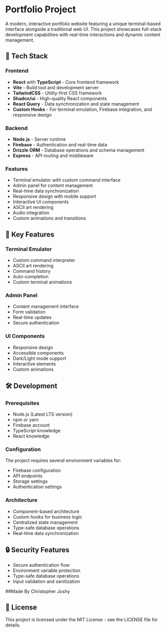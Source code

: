 # Portfolio Project

A modern, interactive portfolio website featuring a unique terminal-based interface alongside a traditional web UI. This project showcases full-stack development capabilities with real-time interactions and dynamic content management.

## 🚀 Tech Stack

### Frontend
- **React** with **TypeScript** - Core frontend framework
- **Vite** - Build tool and development server
- **TailwindCSS** - Utility-first CSS framework
- **Shadcn/ui** - High-quality React components
- **React Query** - Data synchronization and state management
- **Custom Hooks** - For terminal emulation, Firebase integration, and responsive design

### Backend
- **Node.js** - Server runtime
- **Firebase** - Authentication and real-time data
- **Drizzle ORM** - Database operations and schema management
- **Express** - API routing and middleware

### Features
- Terminal emulator with custom command interface
- Admin panel for content management
- Real-time data synchronization
- Responsive design with mobile support
- Interactive UI components
- ASCII art rendering
- Audio integration
- Custom animations and transitions


## 🌟 Key Features

### Terminal Emulator
- Custom command interpreter
- ASCII art rendering
- Command history
- Auto-completion
- Custom terminal animations

### Admin Panel
- Content management interface
- Form validation
- Real-time updates
- Secure authentication

### UI Components
- Responsive design
- Accessible components
- Dark/Light mode support
- Interactive elements
- Custom animations

## 🛠 Development

### Prerequisites
- Node.js (Latest LTS version)
- npm or yarn
- Firebase account
- TypeScript knowledge
- React knowledge

### Configuration
The project requires several environment variables for:
- Firebase configuration
- API endpoints
- Storage settings
- Authentication settings

### Architecture
- Component-based architecture
- Custom hooks for business logic
- Centralized state management
- Type-safe database operations
- Real-time data synchronization

## 🔒 Security Features
- Secure authentication flow
- Environment variable protection
- Type-safe database operations
- Input validation and sanitization

##Made By Christopher Joshy

## 📝 License
This project is licensed under the MIT License - see the LICENSE file for details. 